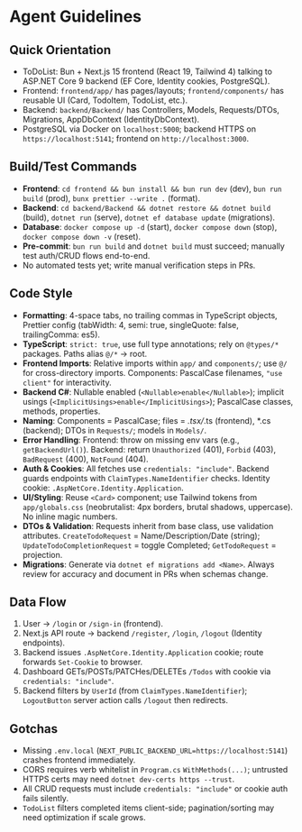 # Agent Guidelines

## Quick Orientation
- ToDoList: Bun + Next.js 15 frontend (React 19, Tailwind 4) talking to ASP.NET Core 9 backend (EF Core, Identity cookies, PostgreSQL).
- Frontend: `frontend/app/` has pages/layouts; `frontend/components/` has reusable UI (Card, TodoItem, TodoList, etc.).
- Backend: `backend/Backend/` has Controllers, Models, Requests/DTOs, Migrations, AppDbContext (IdentityDbContext<User>).
- PostgreSQL via Docker on `localhost:5000`; backend HTTPS on `https://localhost:5141`; frontend on `http://localhost:3000`.

## Build/Test Commands
- **Frontend**: `cd frontend && bun install && bun run dev` (dev), `bun run build` (prod), `bunx prettier --write .` (format).
- **Backend**: `cd backend/Backend && dotnet restore && dotnet build` (build), `dotnet run` (serve), `dotnet ef database update` (migrations).
- **Database**: `docker compose up -d` (start), `docker compose down` (stop), `docker compose down -v` (reset).
- **Pre-commit**: `bun run build` and `dotnet build` must succeed; manually test auth/CRUD flows end-to-end.
- No automated tests yet; write manual verification steps in PRs.

## Code Style
- **Formatting**: 4-space tabs, no trailing commas in TypeScript objects, Prettier config (tabWidth: 4, semi: true, singleQuote: false, trailingComma: es5).
- **TypeScript**: `strict: true`, use full type annotations; rely on `@types/*` packages. Paths alias `@/*` → root.
- **Frontend Imports**: Relative imports within `app/` and `components/`; use `@/` for cross-directory imports. Components: PascalCase filenames, `"use client"` for interactivity.
- **Backend C#**: Nullable enabled (`<Nullable>enable</Nullable>`); implicit usings (`<ImplicitUsings>enable</ImplicitUsings>`); PascalCase classes, methods, properties.
- **Naming**: Components = PascalCase; files = *.tsx/*.ts (frontend), *.cs (backend); DTOs in `Requests/`; models in `Models/`.
- **Error Handling**: Frontend: throw on missing env vars (e.g., `getBackendUrl()`). Backend: return `Unauthorized` (401), `Forbid` (403), `BadRequest` (400), `NotFound` (404).
- **Auth & Cookies**: All fetches use `credentials: "include"`. Backend guards endpoints with `ClaimTypes.NameIdentifier` checks. Identity cookie: `.AspNetCore.Identity.Application`.
- **UI/Styling**: Reuse `<Card>` component; use Tailwind tokens from `app/globals.css` (neobrutalist: 4px borders, brutal shadows, uppercase). No inline magic numbers.
- **DTOs & Validation**: Requests inherit from base class, use validation attributes. `CreateTodoRequest` = Name/Description/Date (string); `UpdateTodoCompletionRequest` = toggle Completed; `GetTodoRequest` = projection.
- **Migrations**: Generate via `dotnet ef migrations add <Name>`. Always review for accuracy and document in PRs when schemas change.

## Data Flow
1. User → `/login` or `/sign-in` (frontend).
2. Next.js API route → backend `/register`, `/login`, `/logout` (Identity endpoints).
3. Backend issues `.AspNetCore.Identity.Application` cookie; route forwards `Set-Cookie` to browser.
4. Dashboard GETs/POSTs/PATCHes/DELETEs `/Todos` with cookie via `credentials: "include"`.
5. Backend filters by `UserId` (from `ClaimTypes.NameIdentifier`); `LogoutButton` server action calls `/logout` then redirects.

## Gotchas
- Missing `.env.local` (`NEXT_PUBLIC_BACKEND_URL=https://localhost:5141`) crashes frontend immediately.
- CORS requires verb whitelist in `Program.cs` `WithMethods(...)`; untrusted HTTPS certs may need `dotnet dev-certs https --trust`.
- All CRUD requests must include `credentials: "include"` or cookie auth fails silently.
- `TodoList` filters completed items client-side; pagination/sorting may need optimization if scale grows.
